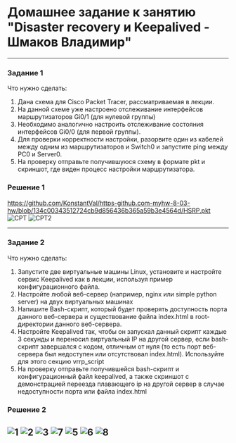 # Домашнее задание к занятию "Disaster recovery и Keepalived - Шмаков Владимир"

---

### Задание 1
Что нужно сделать:

1. Дана схема для Cisco Packet Tracer, рассматриваемая в лекции.
2. На данной схеме уже настроено отслеживание интерфейсов маршрутизаторов Gi0/1 (для нулевой группы)
3. Необходимо аналогично настроить отслеживание состояния интерфейсов Gi0/0 (для первой группы).
4. Для проверки корректности настройки, разорвите один из кабелей между одним из маршрутизаторов и Switch0 и запустите ping между PC0 и Server0.
5. На проверку отправьте получившуюся схему в формате pkt и скриншот, где виден процесс настройки маршрутизатора.


### Решение 1
https://github.com/KonstantVal/https-github.com-myhw-8-03-hw/blob/134c00343512724cb9d856436b365a59b3e4564d/HSRP.pkt
![CPT](https://github.com/user-attachments/assets/6c3e738e-49bb-4797-bb37-6a8261b20f90)
![CPT2](https://github.com/user-attachments/assets/27bc7363-38eb-4931-ae32-da984eea95be)

---

### Задание 2
Что нужно сделать:

1. Запустите две виртуальные машины Linux, установите и настройте сервис Keepalived как в лекции, используя пример конфигурационного файла.
2. Настройте любой веб-сервер (например, nginx или simple python server) на двух виртуальных машинах
3. Напишите Bash-скрипт, который будет проверять доступность порта данного веб-сервера и существование файла index.html в root-директории данного веб-сервера.
4. Настройте Keepalived так, чтобы он запускал данный скрипт каждые 3 секунды и переносил виртуальный IP на другой сервер, если bash-скрипт завершался с кодом, отличным от нуля (то есть порт веб-сервера был недоступен или отсутствовал index.html). Используйте для этого секцию vrrp_script
5. На проверку отправьте получившейся bash-скрипт и конфигурационный файл keepalived, а также скриншот с демонстрацией переезда плавающего ip на другой сервер в случае недоступности порта или файла index.html


### Решение 2
![1](https://github.com/user-attachments/assets/09a5a7b7-d97b-4097-a866-918f686f5c35)
![2](https://github.com/user-attachments/assets/462fcf6b-5357-4ab0-95e5-8925dc628601)
![3](https://github.com/user-attachments/assets/4f62078c-23b7-4ac9-8aa0-9b04198b699f)
![7](https://github.com/user-attachments/assets/ff4794b7-3bcb-4bc1-8e05-d9b49b53ea01)
![5](https://github.com/user-attachments/assets/1bdc66be-4a64-4e4e-967e-914bf5056590)
![6](https://github.com/user-attachments/assets/5b121597-02d2-4799-bbe3-20a792de81ca)
![8](https://github.com/user-attachments/assets/0d220471-8df4-45ff-8d74-db9e4a47e65c)
---
